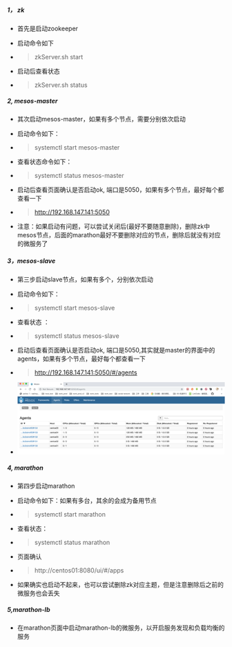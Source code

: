##### 1， zk

* 首先是启动zookeeper
* 启动命令如下

* > zkServer.sh start

* 启动后查看状态

* > zkServer.sh status

##### 2, mesos-master

* 其次启动mesos-master，如果有多个节点，需要分别依次启动

* 启动命令如下：

* > systemctl start mesos-master

* 查看状态命令如下：

* > systemctl status mesos-master

* 启动后查看页面确认是否启动ok, 端口是5050，如果有多个节点，最好每个都查看一下

* > http://192.168.147.141:5050

* 注意：如果启动有问题，可以尝试关闭后(最好不要随意删除)，删除zk中mesos节点，后面的marathon最好不要删除对应的节点，删除后就没有对应的微服务了

##### 3，mesos-slave

* 第三步启动slave节点，如果有多个，分别依次启动
* 启动命令如下：

* > systemctl start mesos-slave

* 查看状态 ：

* > systemctl status mesos-slave

* 启动后查看页面确认是否启动ok, 端口是5050,其实就是master的界面中的agents，如果有多个节点，最好每个都查看一下

* > http://192.168.147.141:5050/#/agents

* ![image-20190506100314775](assets/image-20190506100314775.png)

##### 4, marathon

* 第四步启动marathon 

* 启动命令如下：如果有多台，其余的会成为备用节点

* > systemctl start marathon

* 查看状态：

* > systemctl status marathon

* 页面确认

* > http://centos01:8080/ui/#/apps

* 如果确实也启动不起来，也可以尝试删除zk对应主题，但是注意删除后之前的微服务也会丢失

##### 5,marathon-lb

* 在marathon页面中启动marathon-lb的微服务，以开启服务发现和负载均衡的服务

  